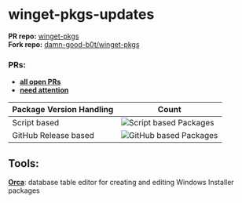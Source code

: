 # winget-pkgs-updates
**PR repo:** [winget-pkgs](https://github.com/microsoft/winget-pkgs.git)  
**Fork repo:** [damn-good-b0t/winget-pkgs](https://github.com/damn-good-b0t/winget-pkgs)

### PRs:
- [**all open PRs**](https://github.com/microsoft/winget-pkgs/pulls/damn-good-b0t)
- [**need attention**](https://github.com/microsoft/winget-pkgs/pulls?q=is%3Aopen+is%3Apr+author%3Adamn-good-b0t+-label%3AAzure-Pipeline-Passed+)

| Package Version Handling| Count|
|----------------------------|---------------------------------------------------------------|
| Script based     | ![Script based Packages](https://img.shields.io/badge/ScriptPackages-26-green) |
| GitHub Release based     | ![GitHub based Packages](https://img.shields.io/badge/GithubPackages-371-blue) |


## Tools:
**[Orca](https://learn.microsoft.com/de-de/windows/win32/msi/orca-exe)**: database table editor for creating and editing Windows Installer packages
